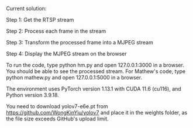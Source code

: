 Current solution:

Step 1: Get the RTSP stream

Step 2: Process each frame in the stream

Step 3: Transform the processed frame into a MJPEG stream

Step 4: Display the MJPEG stream on the browser

To run the code, type python hm.py and open 127.0.0.1:3000 in a browser. You should be able to see the processed stream.
For Mathew's code, type python mathew.py and open 127.0.0.1:5000 in a browser.

The environment uses PyTorch version 1.13.1 with CUDA 11.6 (cu116), and Python version 3.9.18.

You need to download yolov7-e6e.pt from https://github.com/WongKinYiu/yolov7 and place it in the weights folder, as the file size exceeds GitHub's upload limit.
